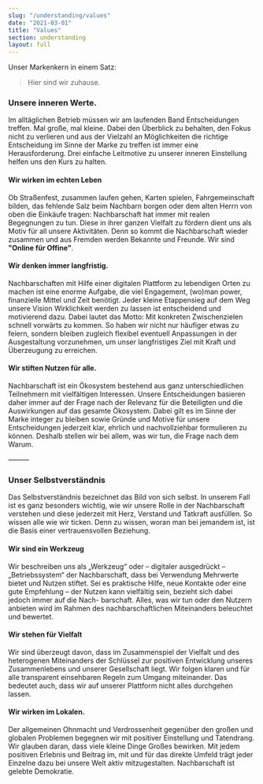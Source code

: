 ```yaml
---
slug: "/understanding/values"
date: "2021-03-01"
title: "Values"
section: understanding
layout: full
---
```


<p>Unser Markenkern in einem Satz:</p>

<blockquote><p>Hier sind wir zuhause.</p></blockquote>

<h3 class="heading4">Unsere inneren Werte.</h3>
<p>Im alltäglichen Betrieb müssen wir am laufenden Band Entscheidungen treffen. Mal große, mal kleine. Dabei den Überblick zu behalten, den Fokus nicht zu verlieren und aus der Vielzahl an Möglichkeiten die richtige Entscheidung im Sinne der Marke zu treffen ist immer eine Herausforderung. Drei einfache Leitmotive zu unserer inneren Einstellung helfen uns den Kurs zu halten.</p>
<!-- endexcerpt -->

<h4 class="heading5">Wir wirken im echten Leben</h4>
<p>Ob Straßenfest, zusammen laufen gehen, Karten spielen, Fahrgemeinschaft bilden, das fehlende Salz beim Nachbarn borgen oder dem alten Herrn von oben die Einkäufe tragen: Nachbarschaft hat immer mit realen Begegnungen zu tun. Diese in ihrer ganzen Vielfalt zu fördern dient uns als Motiv für all unsere Aktivitäten. Denn so kommt die Nachbarschaft wieder zusammen und aus Fremden werden Bekannte und Freunde. Wir sind <strong>"Online für Offine"</strong>.</p>

<h4 class="heading5">Wir denken immer langfristig.</h4>
<p>Nachbarschaften mit Hilfe einer digitalen Plattform zu lebendigen Orten zu machen ist eine enorme Aufgabe, die viel Engagement, (wo)man power, finanzielle Mittel und Zeit benötigt. Jeder kleine Etappensieg auf dem Weg unsere Vision Wirklichkeit werden zu lassen ist entscheidend und motivierend dazu. Dabei lautet das Motto: Mit konkreten Zwischenzielen schnell vorwärts zu kommen. So haben wir nicht nur häufiger etwas zu feiern, sondern bleiben zugleich flexibel eventuell Anpassungen in der Ausgestaltung vorzunehmen, um unser langfristiges Ziel mit Kraft und Überzeugung zu erreichen.</p>

<h4 class="heading5">Wir stiften Nutzen für alle.</h4>
<p>Nachbarschaft ist ein Ökosystem bestehend aus ganz unterschiedlichen Teilnehmern mit vielfältigen Interessen. Unsere Entscheidungen basieren daher immer auf der Frage nach der Relevanz für die Beteiligten und die Auswirkungen auf das gesamte Ökosystem. Dabei gilt es im Sinne der Marke integer zu bleiben sowie Gründe und Motive für unsere Entscheidungen jederzeit klar, ehrlich und nachvollziehbar formulieren zu können. Deshalb stellen wir bei allem, was wir tun, die Frage nach dem Warum.</p>

———

<h3 class="heading4">Unser Selbstverständnis</h3>
<p>Das Selbstverständnis bezeichnet das Bild von sich selbst. In unserem Fall ist es ganz besonders wichtig, wie wir unsere Rolle in der Nachbarschaft verstehen und diese jederzeit mit Herz, Verstand und Tatkraft ausfüllen. So wissen alle wie wir ticken. Denn zu wissen, woran man bei jemandem ist, ist die Basis einer vertrauensvollen Beziehung.</p>

<h4 class="heading5">Wir sind ein Werkzeug</h4>
<p>Wir beschreiben uns als „Werkzeug“ oder – digitaler ausgedrückt – „Betriebssystem“ der Nachbarschaft, dass bei Verwendung Mehrwerte bietet und Nutzen stiftet. Sei es praktische Hilfe, neue Kontakte oder eine gute Empfehlung – der Nutzen kann vielfältig sein, bezieht sich dabei jedoch immer auf die Nach- barschaft. Alles, was wir tun oder den Nutzern anbieten wird im Rahmen des nachbarschaftlichen Miteinanders beleuchtet und bewertet.</p>

<h4 class="heading5">Wir stehen für Vielfalt</h4>
<p>Wir sind überzeugt davon, dass im Zusammenspiel der Vielfalt und des heterogenen Miteinanders der Schlüssel zur positiven Entwicklung unseres Zusammenlebens und unserer Gesellschaft liegt. Wir folgen klaren und für alle transparent einsehbaren Regeln zum Umgang miteinander. Das bedeutet auch, dass wir auf unserer Plattform nicht alles durchgehen lassen.</p>

<h4 class="heading5">Wir wirken im Lokalen.</h4>
<p>Der allgemeinen Ohnmacht und Verdrossenheit gegenüber den großen und globalen Problemen begegnen wir mit positiver Einstellung und Tatendrang. Wir glauben daran, dass viele kleine Dinge Großes bewirken. Mit jedem positiven Erlebnis und Beitrag im, mit und für das direkte Umfeld trägt jeder Einzelne dazu bei unsere Welt aktiv mitzugestalten. Nachbarschaft ist gelebte Demokratie.</p>